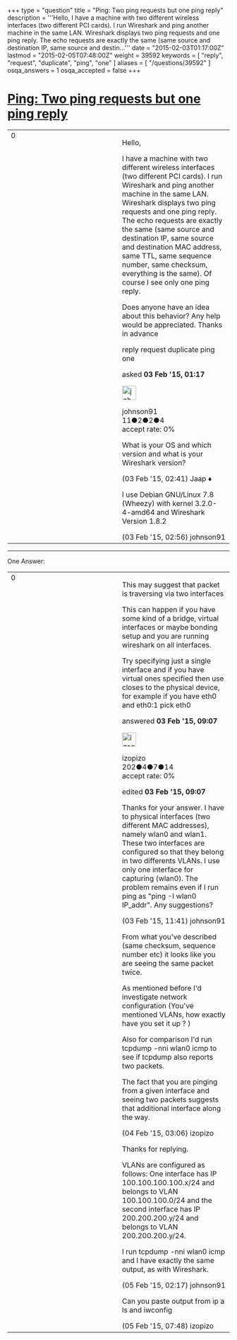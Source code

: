 +++
type = "question"
title = "Ping: Two ping requests but one ping reply"
description = '''Hello,  I have a machine with two different wireless interfaces (two different PCI cards). I run Wireshark and ping another machine in the same LAN. Wireshark displays two ping requests and one ping reply. The echo requests are exactly the same (same source and destination IP, same source and destin...'''
date = "2015-02-03T01:17:00Z"
lastmod = "2015-02-05T07:48:00Z"
weight = 39592
keywords = [ "reply", "request", "duplicate", "ping", "one" ]
aliases = [ "/questions/39592" ]
osqa_answers = 1
osqa_accepted = false
+++

<div class="headNormal">

# [Ping: Two ping requests but one ping reply](/questions/39592/ping-two-ping-requests-but-one-ping-reply)

</div>

<div id="main-body">

<div id="askform">

<table id="question-table" style="width:100%;"><colgroup><col style="width: 50%" /><col style="width: 50%" /></colgroup><tbody><tr class="odd"><td style="width: 30px; vertical-align: top"><div class="vote-buttons"><span id="post-39592-upvote" class="ajax-command post-vote up" rel="nofollow" title="I like this post (click again to cancel)"> </span><div id="post-39592-score" class="post-score" title="current number of votes">0</div><span id="post-39592-downvote" class="ajax-command post-vote down" rel="nofollow" title="I dont like this post (click again to cancel)"> </span> <span id="favorite-mark" class="ajax-command favorite-mark" rel="nofollow" title="mark/unmark this question as favorite (click again to cancel)"> </span><div id="favorite-count" class="favorite-count"></div></div></td><td><div id="item-right"><div class="question-body"><p>Hello,</p><p>I have a machine with two different wireless interfaces (two different PCI cards). I run Wireshark and ping another machine in the same LAN. Wireshark displays two ping requests and one ping reply. The echo requests are exactly the same (same source and destination IP, same source and destination MAC address, same TTL, same sequence number, same checksum, everything is the same). Of course I see only one ping reply.</p><p>Does anyone have an idea about this behavior? Any help would be appreciated. Thanks in advance</p></div><div id="question-tags" class="tags-container tags"><span class="post-tag tag-link-reply" rel="tag" title="see questions tagged &#39;reply&#39;">reply</span> <span class="post-tag tag-link-request" rel="tag" title="see questions tagged &#39;request&#39;">request</span> <span class="post-tag tag-link-duplicate" rel="tag" title="see questions tagged &#39;duplicate&#39;">duplicate</span> <span class="post-tag tag-link-ping" rel="tag" title="see questions tagged &#39;ping&#39;">ping</span> <span class="post-tag tag-link-one" rel="tag" title="see questions tagged &#39;one&#39;">one</span></div><div id="question-controls" class="post-controls"></div><div class="post-update-info-container"><div class="post-update-info post-update-info-user"><p>asked <strong>03 Feb '15, 01:17</strong></p><img src="https://secure.gravatar.com/avatar/d3f5e1c327be84a5f9b27e7ee09b6658?s=32&amp;d=identicon&amp;r=g" class="gravatar" width="32" height="32" alt="johnson91&#39;s gravatar image" /><p><span>johnson91</span><br />
<span class="score" title="11 reputation points">11</span><span title="2 badges"><span class="badge1">●</span><span class="badgecount">2</span></span><span title="2 badges"><span class="silver">●</span><span class="badgecount">2</span></span><span title="4 badges"><span class="bronze">●</span><span class="badgecount">4</span></span><br />
<span class="accept_rate" title="Rate of the user&#39;s accepted answers">accept rate:</span> <span title="johnson91 has no accepted answers">0%</span></p></div></div><div id="comments-container-39592" class="comments-container"><span id="39596"></span><div id="comment-39596" class="comment"><div id="post-39596-score" class="comment-score"></div><div class="comment-text"><p>What is your OS and which version and what is your Wireshark version?</p></div><div id="comment-39596-info" class="comment-info"><span class="comment-age">(03 Feb '15, 02:41)</span> <span class="comment-user userinfo">Jaap ♦</span></div></div><span id="39597"></span><div id="comment-39597" class="comment"><div id="post-39597-score" class="comment-score"></div><div class="comment-text"><p>I use Debian GNU/Linux 7.8 (Wheezy) with kernel 3.2.0-4-amd64 and Wireshark Version 1.8.2</p></div><div id="comment-39597-info" class="comment-info"><span class="comment-age">(03 Feb '15, 02:56)</span> <span class="comment-user userinfo">johnson91</span></div></div></div><div id="comment-tools-39592" class="comment-tools"></div><div class="clear"></div><div id="comment-39592-form-container" class="comment-form-container"></div><div class="clear"></div></div></td></tr></tbody></table>

------------------------------------------------------------------------

<div class="tabBar">

<span id="sort-top"></span>

<div class="headQuestions">

One Answer:

</div>

</div>

<span id="39610"></span>

<div id="answer-container-39610" class="answer">

<table style="width:100%;"><colgroup><col style="width: 50%" /><col style="width: 50%" /></colgroup><tbody><tr class="odd"><td style="width: 30px; vertical-align: top"><div class="vote-buttons"><span id="post-39610-upvote" class="ajax-command post-vote up" rel="nofollow" title="I like this post (click again to cancel)"> </span><div id="post-39610-score" class="post-score" title="current number of votes">0</div><span id="post-39610-downvote" class="ajax-command post-vote down" rel="nofollow" title="I dont like this post (click again to cancel)"> </span></div></td><td><div class="item-right"><div class="answer-body"><p>This may suggest that packet is traversing via two interfaces</p><p>This can happen if you have some kind of a bridge, virtual interfaces or maybe bonding setup and you are running wireshark on all interfaces.</p><p>Try specifying just a single interface and if you have virtual ones specified then use closes to the physical device, for example if you have eth0 and eth0:1 pick eth0</p></div><div class="answer-controls post-controls"></div><div class="post-update-info-container"><div class="post-update-info post-update-info-user"><p>answered <strong>03 Feb '15, 09:07</strong></p><img src="https://secure.gravatar.com/avatar/96df873546556d82f89c599816554877?s=32&amp;d=identicon&amp;r=g" class="gravatar" width="32" height="32" alt="izopizo&#39;s gravatar image" /><p><span>izopizo</span><br />
<span class="score" title="202 reputation points">202</span><span title="4 badges"><span class="badge1">●</span><span class="badgecount">4</span></span><span title="7 badges"><span class="silver">●</span><span class="badgecount">7</span></span><span title="14 badges"><span class="bronze">●</span><span class="badgecount">14</span></span><br />
<span class="accept_rate" title="Rate of the user&#39;s accepted answers">accept rate:</span> <span title="izopizo has no accepted answers">0%</span></p></div><div class="post-update-info post-update-info-edited"><p><span> edited <strong>03 Feb '15, 09:07</strong> </span></p></div></div><div id="comments-container-39610" class="comments-container"><span id="39613"></span><div id="comment-39613" class="comment"><div id="post-39613-score" class="comment-score"></div><div class="comment-text"><p>Thanks for your answer. I have to physical interfaces (two different MAC addresses), namely wlan0 and wlan1. These two interfaces are configured so that they belong in two differents VLANs. I use only one interface for capturing (wlan0). The problem remains even if I run ping as "ping -I wlan0 IP_addr". Any suggestions?</p></div><div id="comment-39613-info" class="comment-info"><span class="comment-age">(03 Feb '15, 11:41)</span> <span class="comment-user userinfo">johnson91</span></div></div><span id="39632"></span><div id="comment-39632" class="comment"><div id="post-39632-score" class="comment-score"></div><div class="comment-text"><p>From what you've described (same checksum, sequence number etc) it looks like you are seeing the same packet twice.</p><p>As mentioned before I'd investigate network configuration (You've mentioned VLANs, how exactly have you set it up ? )</p><p>Also for comparison I'd run tcpdump -nni wlan0 icmp to see if tcpdump also reports two packets.</p><p>The fact that you are pinging from a given interface and seeing two packets suggests that additional interface along the way.</p></div><div id="comment-39632-info" class="comment-info"><span class="comment-age">(04 Feb '15, 03:06)</span> <span class="comment-user userinfo">izopizo</span></div></div><span id="39659"></span><div id="comment-39659" class="comment"><div id="post-39659-score" class="comment-score"></div><div class="comment-text"><p>Thanks for replying.</p><p>VLANs are configured as follows: One interface has IP 100.100.100.100.x/24 and belongs to VLAN 100.100.100.0/24 and the second interface has IP 200.200.200.y/24 and belongs to VLAN 200.200.200.y/24.</p><p>I run tcpdump -nni wlan0 icmp and I have exactly the same output, as with Wireshark.</p></div><div id="comment-39659-info" class="comment-info"><span class="comment-age">(05 Feb '15, 02:17)</span> <span class="comment-user userinfo">johnson91</span></div></div><span id="39669"></span><div id="comment-39669" class="comment"><div id="post-39669-score" class="comment-score"></div><div class="comment-text"><p>Can you paste output from ip a ls and iwconfig</p></div><div id="comment-39669-info" class="comment-info"><span class="comment-age">(05 Feb '15, 07:48)</span> <span class="comment-user userinfo">izopizo</span></div></div></div><div id="comment-tools-39610" class="comment-tools"></div><div class="clear"></div><div id="comment-39610-form-container" class="comment-form-container"></div><div class="clear"></div></div></td></tr></tbody></table>

</div>

<div class="paginator-container-left">

</div>

</div>

</div>

